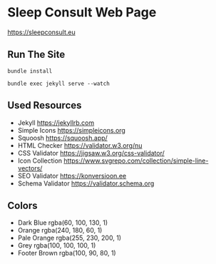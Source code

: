 # Sleep Consult Web Page

https://sleepconsult.eu

## Run The Site
```shell
bundle install
```
```shell
bundle exec jekyll serve --watch
```

## Used Resources

* Jekyll https://jekyllrb.com
* Simple Icons https://simpleicons.org
* Squoosh https://squoosh.app/
* HTML Checker https://validator.w3.org/nu
* CSS Validator https://jigsaw.w3.org/css-validator/
* Icon Collection https://www.svgrepo.com/collection/simple-line-vectors/
* SEO Validator https://konversioon.ee
* Schema Validator https://validator.schema.org

## Colors

* Dark Blue rgba(60, 100, 130, 1)
* Orange rgba(240, 180, 60, 1)
* Pale Orange rgba(255, 230, 200, 1)
* Grey rgba(100, 100, 100, 1)
* Footer Brown rgba(100, 90, 80, 1)
